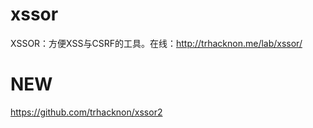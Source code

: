 xssor
=====

XSSOR：方便XSS与CSRF的工具。在线：http://trhacknon.me/lab/xssor/

NEW
=====
https://github.com/trhacknon/xssor2
